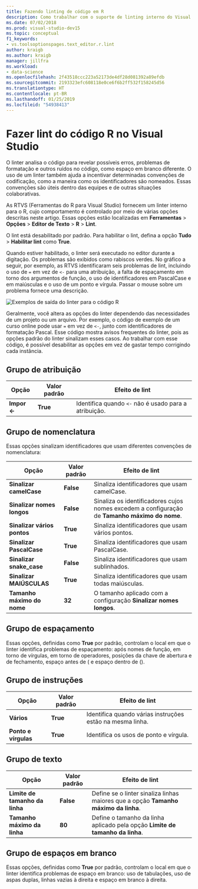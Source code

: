 ```yaml
---
title: Fazendo linting de código em R
description: Como trabalhar com o suporte de linting interno do Visual Studio para R, incluindo opções do linter.
ms.date: 07/02/2018
ms.prod: visual-studio-dev15
ms.topic: conceptual
f1_keywords:
- vs.toolsoptionspages.text_editor.r.lint
author: kraigb
ms.author: kraigb
manager: jillfra
ms.workload:
- data-science
ms.openlocfilehash: 2f43518ccc223a52173de4df28d081392a89efdb
ms.sourcegitcommit: 2193323efc608118e0ce6f6b2ff532f158245d56
ms.translationtype: HT
ms.contentlocale: pt-BR
ms.lasthandoff: 01/25/2019
ms.locfileid: "54938413"
---
```

# <a name="lint-r-code-in-visual-studio"></a>Fazer lint do código R no Visual Studio

O linter analisa o código para revelar possíveis erros, problemas de formatação e outros ruídos no código, como espaço em branco diferente. O uso de um linter também ajuda a incentivar determinadas convenções de codificação, como a maneira como os identificadores são nomeados. Essas convenções são úteis dentro das equipes e de outras situações colaborativas.

As RTVS (Ferramentas do R para Visual Studio) fornecem um linter interno para o R, cujo comportamento é controlado por meio de várias opções descritas neste artigo. Essas opções estão localizadas em **Ferramentas** > **Opções** > **Editor de Texto** > **R** > **Lint**.

O lint está desabilitado por padrão. Para habilitar o lint, defina a opção **Tudo** > **Habilitar lint** como **True**.

Quando estiver habilitado, o linter será executado no editor durante a digitação. Os problemas são exibidos como rabiscos verdes. No gráfico a seguir, por exemplo, as RTVS identificaram seis problemas de lint, incluindo o uso de `=` em vez de `<-` para uma atribuição, a falta de espaçamento em torno dos argumentos de função, o uso de identificadores em PascalCase e em maiúsculas e o uso de um ponto e vírgula. Passar o mouse sobre um problema fornece uma descrição.

![Exemplos de saída do linter para o código R](media/linting-01.png)

Geralmente, você altera as opções do linter dependendo das necessidades de um projeto ou um arquivo. Por exemplo, o código de exemplo de um curso online pode usar `=` em vez de `<-`, junto com identificadores de formatação Pascal. Esse código mostra avisos frequentes do linter, pois as opções padrão do linter sinalizam esses casos. Ao trabalhar com esse código, é possível desabilitar as opções em vez de gastar tempo corrigindo cada instância.

## <a name="assignment-group"></a>Grupo de atribuição

| Opção | Valor padrão | Efeito de lint |
| --- | --- | --- |
| **Impor \<-** | **True** | Identifica quando `<-` não é usado para a atribuição. |

## <a name="naming-group"></a>Grupo de nomenclatura

Essas opções sinalizam identificadores que usam diferentes convenções de nomenclatura:

| Opção | Valor padrão | Efeito de lint |
| --- | --- | --- |
| **Sinalizar camelCase** | **False** | Sinaliza identificadores que usam camelCase. |
| **Sinalizar nomes longos** | **False** | Sinaliza os identificadores cujos nomes excedem a configuração de **Tamanho máximo do nome**. |
| **Sinalizar vários pontos** | **True** | Sinaliza identificadores que usam vários pontos. |
| **Sinalizar PascalCase** | **True** | Sinaliza identificadores que usam PascalCase. |
| **Sinalizar snake_case** | **False** | Sinaliza identificadores que usam sublinhados. |
| **Sinalizar MAIÚSCULAS** | **True** | Sinaliza identificadores que usam todas maiúsculas. |
| **Tamanho máximo do nome** | **32** | O tamanho aplicado com a configuração **Sinalizar nomes longos**. |

## <a name="spacing-group"></a>Grupo de espaçamento

Essas opções, definidas como **True** por padrão, controlam o local em que o linter identifica problemas de espaçamento: após nomes de função, em torno de vírgulas, em torno de operadores, posições da chave de abertura e de fechamento, espaço antes de ( e espaço dentro de ().

## <a name="statements-group"></a>Grupo de instruções

| Opção | Valor padrão | Efeito de lint |
| --- | --- | --- |
| **Vários** | **True** | Identifica quando várias instruções estão na mesma linha. |
| **Ponto e vírgulas** | **True** | Identifica os usos de ponto e vírgula. |

## <a name="text-group"></a>Grupo de texto

| Opção | Valor padrão | Efeito de lint |
| --- | --- | --- |
| **Limite de tamanho da linha** | **False** | Define se o linter sinaliza linhas maiores que a opção **Tamanho máximo da linha**. |
| **Tamanho máximo da linha** | **80** | Define o tamanho da linha aplicado pela opção **Limite de tamanho da linha**. |

## <a name="whitespace-group"></a>Grupo de espaços em branco

Essas opções, definidas como **True** por padrão, controlam o local em que o linter identifica problemas de espaço em branco: uso de tabulações, uso de aspas duplas, linhas vazias à direita e espaço em branco à direita.